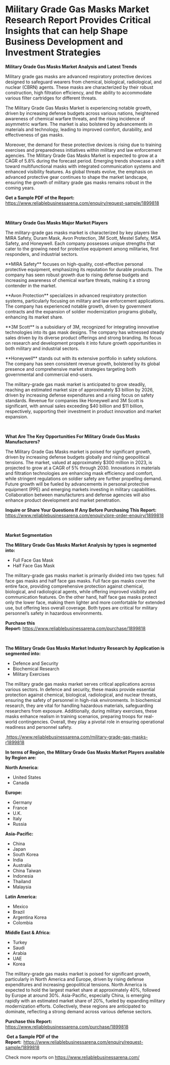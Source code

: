<p><h1>Military Grade Gas Masks Market Research Report Provides Critical Insights that can help Shape Business Development and Investment Strategies</h1></p><p><strong>Military Grade Gas Masks Market Analysis and Latest Trends</strong></p>
<p><p>Military grade gas masks are advanced respiratory protective devices designed to safeguard wearers from chemical, biological, radiological, and nuclear (CBRN) agents. These masks are characterized by their robust construction, high filtration efficiency, and the ability to accommodate various filter cartridges for different threats. </p><p>The Military Grade Gas Masks Market is experiencing notable growth, driven by increasing defense budgets across various nations, heightened awareness of chemical warfare threats, and the rising incidence of asymmetric warfare. The market is also bolstered by advancements in materials and technology, leading to improved comfort, durability, and effectiveness of gas masks.</p><p>Moreover, the demand for these protective devices is rising due to training exercises and preparedness initiatives within military and law enforcement agencies. The Military Grade Gas Masks Market is expected to grow at a CAGR of 5.8% during the forecast period. Emerging trends showcase a shift toward multifunctional masks with integrated communication systems and enhanced visibility features. As global threats evolve, the emphasis on advanced protective gear continues to shape the market landscape, ensuring the growth of military grade gas masks remains robust in the coming years.</p></p>
<p><strong>Get a Sample PDF of the Report:&nbsp;</strong> <a href="https://www.reliablebusinessarena.com/enquiry/request-sample/1899818?utm_campaign=3559&utm_medium=2&utm_source=Github&utm_content=ia&utm_term=06042025&utm_id=military-grade-gas-masks">https://www.reliablebusinessarena.com/enquiry/request-sample/1899818</a></p>
<p>&nbsp;</p>
<p><strong>Military Grade Gas Masks Major Market Players</strong></p>
<p><p>The military-grade gas masks market is characterized by key players like MIRA Safety, Duram Mask, Avon Protection, 3M Scott, Mestel Safety, MSA Safety, and Honeywell. Each company possesses unique strengths that cater to the growing need for protective equipment among militaries, first responders, and industrial sectors.</p><p>**MIRA Safety** focuses on high-quality, cost-effective personal protective equipment, emphasizing its reputation for durable products. The company has seen robust growth due to rising defense budgets and increasing awareness of chemical warfare threats, making it a strong contender in the market.</p><p>**Avon Protection** specializes in advanced respiratory protection systems, particularly focusing on military and law enforcement applications. The company has experienced notable growth, driven by government contracts and the expansion of soldier modernization programs globally, enhancing its market share.</p><p>**3M Scott** is a subsidiary of 3M, recognized for integrating innovative technologies into its gas mask designs. The company has witnessed steady sales driven by its diverse product offerings and strong branding. Its focus on research and development propels it into future growth opportunities in both military and industrial sectors.</p><p>**Honeywell** stands out with its extensive portfolio in safety solutions. The company has seen consistent revenue growth, bolstered by its global presence and comprehensive market strategies targeting both governmental and commercial end-users.</p><p>The military-grade gas mask market is anticipated to grow steadily, reaching an estimated market size of approximately $3 billion by 2026, driven by increasing defense expenditures and a rising focus on safety standards. Revenue for companies like Honeywell and 3M Scott is significant, with annual sales exceeding $40 billion and $11 billion, respectively, supporting their investment in product innovation and market expansion.</p></p>
<p>&nbsp;</p>
<p><strong>What Are The Key Opportunities For Military Grade Gas Masks Manufacturers?</strong></p>
<p><p>The Military Grade Gas Masks market is poised for significant growth, driven by increasing defense budgets globally and rising geopolitical tensions. The market, valued at approximately $300 million in 2023, is projected to grow at a CAGR of 5% through 2030. Innovations in materials and filtration technologies are enhancing mask efficiency and comfort, while stringent regulations on soldier safety are further propelling demand. Future growth will be fueled by advancements in personal protective equipment (PPE) and emerging markets investing in military capabilities. Collaboration between manufacturers and defense agencies will also enhance product development and market penetration.</p></p>
<p><strong>Inquire or Share Your Questions If Any Before Purchasing This Report:</strong> <a href="https://www.reliablebusinessarena.com/enquiry/pre-order-enquiry/1899818?utm_campaign=3559&utm_medium=2&utm_source=Github&utm_content=ia&utm_term=06042025&utm_id=military-grade-gas-masks">https://www.reliablebusinessarena.com/enquiry/pre-order-enquiry/1899818</a></p>
<p>&nbsp;</p>
<p><strong>Market Segmentation</strong></p>
<p><strong>The Military Grade Gas Masks Market Analysis by types is segmented into:</strong></p>
<p><ul><li>Full Face Gas Mask</li><li>Half Face Gas Mask</li></ul></p>
<p><p>The military-grade gas masks market is primarily divided into two types: full face gas masks and half face gas masks. Full face gas masks cover the entire face, providing comprehensive protection against chemical, biological, and radiological agents, while offering improved visibility and communication features. On the other hand, half face gas masks protect only the lower face, making them lighter and more comfortable for extended use, but offering less overall coverage. Both types are critical for military personnel’s safety in hazardous environments.</p></p>
<p><strong>Purchase this Report:&nbsp;</strong><a href="https://www.reliablebusinessarena.com/purchase/1899818?utm_campaign=3559&utm_medium=2&utm_source=Github&utm_content=ia&utm_term=06042025&utm_id=military-grade-gas-masks">https://www.reliablebusinessarena.com/purchase/1899818</a></p>
<p>&nbsp;</p>
<p><strong>The Military Grade Gas Masks Market Industry Research by Application is segmented into:</strong></p>
<p><ul><li>Defence and Security</li><li>Biochemical Research</li><li>Military Exercises</li></ul></p>
<p><p>The military grade gas masks market serves critical applications across various sectors. In defence and security, these masks provide essential protection against chemical, biological, radiological, and nuclear threats, ensuring the safety of personnel in high-risk environments. In biochemical research, they are vital for handling hazardous materials, safeguarding researchers from exposure. Additionally, during military exercises, these masks enhance realism in training scenarios, preparing troops for real-world contingencies. Overall, they play a pivotal role in ensuring operational readiness and personnel safety.</p></p>
<p><a href="https://www.reliablebusinessarena.com/military-grade-gas-masks-r1899818?utm_campaign=3559&utm_medium=2&utm_source=Github&utm_content=ia&utm_term=06042025&utm_id=military-grade-gas-masks">&nbsp;https://www.reliablebusinessarena.com/military-grade-gas-masks-r1899818</a></p>
<p><strong>In terms of Region, the Military Grade Gas Masks Market Players available by Region are:</strong></p>
<p>
    <p> <strong> North America: </strong>
        <ul>
            <li>United States</li>
            <li>Canada</li>
        </ul>
        </p> 
    <p> <strong> Europe: </strong>
        <ul>
            <li>Germany</li>
            <li>France</li>
            <li>U.K.</li>
            <li>Italy</li>
            <li>Russia</li>
        </ul>
        </p> 
    <p> <strong> Asia-Pacific: </strong>
        <ul>
            <li>China</li>
            <li>Japan</li>
            <li>South Korea</li>
            <li>India</li>
            <li>Australia</li>
            <li>China Taiwan</li>
            <li>Indonesia</li>
            <li>Thailand</li>
            <li>Malaysia</li>
        </ul>
        </p> 
    <p> <strong> Latin America: </strong>
        <ul>
            <li>Mexico</li>
            <li>Brazil</li>
            <li>Argentina Korea</li>
            <li>Colombia</li>
        </ul>
        </p> 
    <p> <strong> Middle East & Africa: </strong>
        <ul>
            <li>Turkey</li>
            <li>Saudi</li>
            <li>Arabia</li>
            <li>UAE</li>
            <li>Korea</li>
        </ul>
    </p>
    </p>
<p><p>The military-grade gas masks market is poised for significant growth, particularly in North America and Europe, driven by rising defense expenditures and increasing geopolitical tensions. North America is expected to hold the largest market share at approximately 40%, followed by Europe at around 30%. Asia-Pacific, especially China, is emerging rapidly with an estimated market share of 20%, fueled by expanding military modernization efforts. Collectively, these regions are anticipated to dominate, reflecting a strong demand across various defense sectors.</p></p>
<p><strong>Purchase this Report: </strong><a href="https://www.reliablebusinessarena.com/purchase/1899818?utm_campaign=3559&utm_medium=2&utm_source=Github&utm_content=ia&utm_term=06042025&utm_id=military-grade-gas-masks">https://www.reliablebusinessarena.com/purchase/1899818</a></p>
<p>&nbsp;<strong>Get a Sample PDF of the Report:&nbsp;&nbsp;</strong><a href="https://www.reliablebusinessarena.com/enquiry/request-sample/1899818?utm_campaign=3559&utm_medium=2&utm_source=Github&utm_content=ia&utm_term=06042025&utm_id=military-grade-gas-masks">https://www.reliablebusinessarena.com/enquiry/request-sample/1899818</a></p>
<p><strong></strong></p>
<p>Check more reports on <a href="https://www.reliablebusinessarena.com/?utm_campaign=3559&utm_medium=2&utm_source=Github&utm_content=ia&utm_term=06042025&utm_id=military-grade-gas-masks">https://www.reliablebusinessarena.com/</a></p>